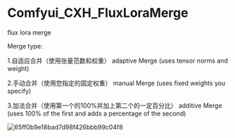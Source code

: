 # Comfyui_CXH_FluxLoraMerge

flux lora merge

Merge type:

1.自适应合并（使用张量范数和权重） adaptive Merge (uses tensor norms and weight)

2.手动合并（使用您指定的固定权重） manual Merge (uses fixed weights you specify)

3.加法合并（使用第一个的100%并加上第二个的一定百分比） additive Merge (uses 100% of the first and adds a percentage of the second)

![65ff0b9e18bad7d98f426bbb99c04f8](https://github.com/user-attachments/assets/839d1603-f4a1-4fb5-9354-0a578e21271e)
